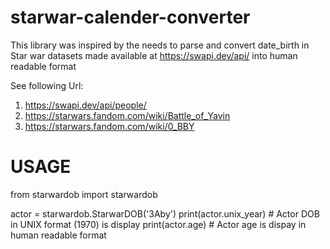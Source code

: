 # starwar-calender-converter
This library was inspired by the needs to parse and convert date_birth in Star war datasets made available at https://swapi.dev/api/ into human readable format

See following Url:
1. https://swapi.dev/api/people/
2. https://starwars.fandom.com/wiki/Battle_of_Yavin
3. https://starwars.fandom.com/wiki/0_BBY

# USAGE
from starwardob import starwardob

actor = starwardob.StarwarDOB('3Aby')
print(actor.unix_year)          # Actor DOB in UNIX format (1970) is display
print(actor.age)                # Actor age is dispay in human readable format